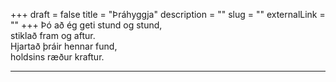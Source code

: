 +++
draft = false
title = "Þráhyggja"
description = ""
slug = ""
externalLink = ""
+++
Þó að ég geti stund og stund,  
stiklað fram og aftur.  
Hjartað þráir hennar fund,  
holdsins ræður kraftur.  

- - - -
